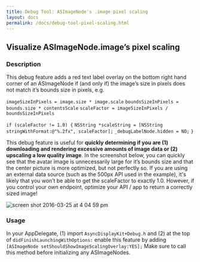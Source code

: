 ```yaml
---
title: Debug Tool: ASImageNode's .image pixel scaling
layout: docs
permalink: /docs/debug-tool-pixel-scaling.html
---
```

## Visualize ASImageNode.image’s pixel scaling
### Description
This debug feature adds a red text label overlay on the bottom right hand corner of an ASImageNode if (and only if) the image’s size in pixels does not match it’s bounds size in pixels, e.g.

`imageSizeInPixels = image.size * image.scale`
`boundsSizeInPixels = bounds.size * contentsScale`
`scaleFactor = imageSizeInPixels / boundsSizeInPixels`

`if (scaleFactor != 1.0) {`
      `NSString *scaleString = [NSString stringWithFormat:@"%.2fx", scaleFactor];`
      `_debugLabelNode.hidden = NO;`
`}`

This debug feature is useful for **quickly determining if you are (1) downloading and rendering excessive amounts of image data or (2) upscaling a low quality image**. In the screenshot below, you can quickly see that the avatar image is unnecessarily large for it’s bounds size and that the center picture is more optimized, but not perfectly so. If you are using an external data source (such as the 500px API used in the example), it's likely that you won’t be able to get the scaleFactor to exactly 1.0. However, if you control your own endpoint, optimize your API / app to return a correctly sized image!

![screen shot 2016-03-25 at 4 04 59 pm](https://cloud.githubusercontent.com/assets/3419380/14056994/15561daa-f2b1-11e5-9606-59d54d2b5354.png)
### Usage
In your AppDelegate, (1) import `AsyncDisplayKit+Debug.h` and (2) at the top of `didFinishLaunchingWithOptions:` enable this feature by adding `[ASImageNode setShouldShowImageScalingOverlay:YES];` Make sure to call this method before initializing any ASImageNodes.
